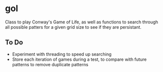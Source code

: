 # gol
Class to play Conway's Game of Life, as well as functions to search through all possible patters for a given grid size
to see if they are persistant.


## To Do

- Experiment with threading to speed up searching
- Store each iteration of games during a test, to compare with future patterns to remove duplicate patterns

